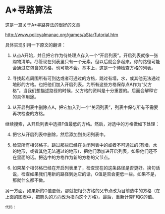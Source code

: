 # A*寻路算法

这是一篇关于A*寻路算法的很好的文章

http://www.policyalmanac.org/games/aStarTutorial.htm

具体实现引用一下原文的翻译：

   
1. 从点A开始，并且把它作为待处理点存入一个“开启列表”。开启列表就像一张购物清单。尽管现在列表里只有一个元素，但以后就会多起来。你的路径可能会通过它包含的方格，也可能不会。基本上，这是一个待检查方格的列表。

2. 寻找起点周围所有可到达或者可通过的方格，跳过有墙，水，或其他无法通过地形的方格。也把他们加入开启列表。为所有这些方格保存点A作为“父方格”。当我们想描述路径的时候，父方格的资料是十分重要的。后面会解释它的具体用途。

3. 从开启列表中删除点A，把它加入到一个“关闭列表”，列表中保存所有不需要再次检查的方格。

继续搜索，从开启列表中选择F值最低的方格。然后，对选中的方格做如下处理：

4. 把它从开启列表中删除，然后添加到关闭列表中。

5. 检查所有相邻格子。跳过那些已经在关闭列表中的或者不可通过的(有墙，水的地形，或者其他无法通过的地形)，把他们添加进开启列表，如果他们还不在里面的话。把选中的方格作为新的方格的父节点。

6. 如果某个相邻格已经在开启列表里了，检查现在的这条路径是否更好。换句话说，检查如果我们用新的路径到达它的话，G值是否会更低一些。如果不是，那就什么都不做。

另一方面，如果新的G值更低，那就把相邻方格的父节点改为目前选中的方格（在上面的图表中，把箭头的方向改为指向这个方格）。最后，重新计算F和G的值。


``代码：``
